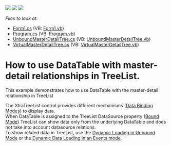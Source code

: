 <!-- default badges list -->
![](https://img.shields.io/endpoint?url=https://codecentral.devexpress.com/api/v1/VersionRange/128638354/13.1.4%2B)
[![](https://img.shields.io/badge/Open_in_DevExpress_Support_Center-FF7200?style=flat-square&logo=DevExpress&logoColor=white)](https://supportcenter.devexpress.com/ticket/details/E3597)
[![](https://img.shields.io/badge/📖_How_to_use_DevExpress_Examples-e9f6fc?style=flat-square)](https://docs.devexpress.com/GeneralInformation/403183)
<!-- default badges end -->
<!-- default file list -->
*Files to look at*:

* [Form1.cs](./CS/E3597/Form1.cs) (VB: [Form1.vb](./VB/E3597/Form1.vb))
* [Program.cs](./CS/E3597/Program.cs) (VB: [Program.vb](./VB/E3597/Program.vb))
* [UnboundMasterDetailTree.cs](./CS/E3597/UnboundMasterDetailTree.cs) (VB: [UnboundMasterDetailTree.vb](./VB/E3597/UnboundMasterDetailTree.vb))
* [VirtualMasterDetailTree.cs](./CS/E3597/VirtualMasterDetailTree.cs) (VB: [VirtualMasterDetailTree.vb](./VB/E3597/VirtualMasterDetailTree.vb))
<!-- default file list end -->
# How to use DataTable  with  master-detail relationships in TreeList.


<p>This example demonstrates how to use DataTable with the master-detail relationship in TreeList</p><p>The XtraTreeList control provides different mechanisms (<a href="http://documentation.devexpress.com/#WindowsForms/CustomDocument305"><u>Data Binding Modes</u></a>) to display data. <br />
When DataTable is assigned to the TreeList DataSource property (<a href="http://documentation.devexpress.com/#WindowsForms/CustomDocument5555"><u>Bound Mode</u></a>) TreeList can show data only from the underlying DataTable and does not take into account datasource relations.  <br />
To show related data in TreeList, use the  <a href="http://documentation.devexpress.com/#WindowsForms/CustomDocument178"><u>Dynamic Loading in Unbound Mode</u></a> or the <a href="http://documentation.devexpress.com/#WindowsForms/CustomDocument5560"><u>Dynamic Data Loading in an Events mode</u></a>.</p>

<br/>


